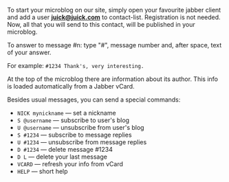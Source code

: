 To start your microblog on our site, simply open your favourite jabber client and add a user **juick@juick.com** to contact-list. Registration is not needed. Now, all that you will send to this contact, will be published in your microblog.

To answer to message #n: type "#", message number and,
after space, text of your answer.

For example: `#1234 Thank's, very interesting.`

At the top of the microblog there are information about its author. This info is loaded automatically from a Jabber vCard.

Besides usual messages, you can send a special commands:

* `NICK mynickname` &mdash; set a nickname
* `S @username` &mdash; subscribe to user's blog
* `U @username` &mdash; unsubscribe from user's blog
* `S #1234` &mdash; subscribe to message replies
* `U #1234` &mdash; unsubscribe from message replies
* `D #1234` &mdash; delete message #1234
* `D L` &mdash; delete your last message
* `VCARD` &mdash; refresh your info from vCard
* `HELP` &mdash; short help
